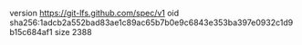 version https://git-lfs.github.com/spec/v1
oid sha256:1adcb2a552bad83ae1c89ac65b7b0e9c6843e353ba397e0932c1d9b15c684af1
size 2388
